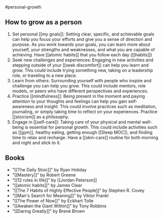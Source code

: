 #personal-growth 

## How to grow as a person
1. Set personal [[my goals]]: Setting clear, specific, and achievable goals can help you focus your efforts and give you a sense of direction and purpose. As you work towards your goals, you can learn more about yourself, your strengths and weaknesses, and what you are capable of achieving. Have [[atomic habits]] that you follow each day ([[habits]])
2. Seek new challenges and experiences: Engaging in new activities and stepping outside of your [[seek discomfort]] can help you learn and grow. This could include trying something new, taking on a leadership role, or traveling to a new place.
3. Learn from others: Surrounding yourself with people who inspire and challenge you can help you grow. This could include mentors, role models, or peers who have different perspectives and experiences.
4. Practice [[mindfulness]]: Being present in the moment and paying attention to your thoughts and feelings can help you gain self-awareness and insight. This could involve practices such as meditation, journaling, or simply taking time to reflect on your experiences. Practice [[stoicism]] as a philosophy.
5. Engage in [[self-care]]: Taking care of your physical and mental well-being is essential for personal growth. This could include activities such as [[gym]], healthy eating, getting enough [[Sleep MOC]], and finding time to relax and recharge. Have a [[skin-care]] routine for both morning and night and stick to it.

## Books
- "[[The Daily Stoic]]" by Ryan Holiday
- "[[Mastery]]" by Robert Greene
- "[[12 rules in life]]" by [[Jordan Peterson]]
- "[[atomic habits]]" by James Clear
- "[[The 7 Habits of Highly Effective People]]" by Stephen R. Covey
- "[[Man's Search for Meaning]]" by Viktor Frankl
- "[[The Power of Now]]" by Eckhart Tolle
- "[[Awaken the Giant Within]]" by Tony Robbins
- "[[Daring Greatly]]" by Brené Brown